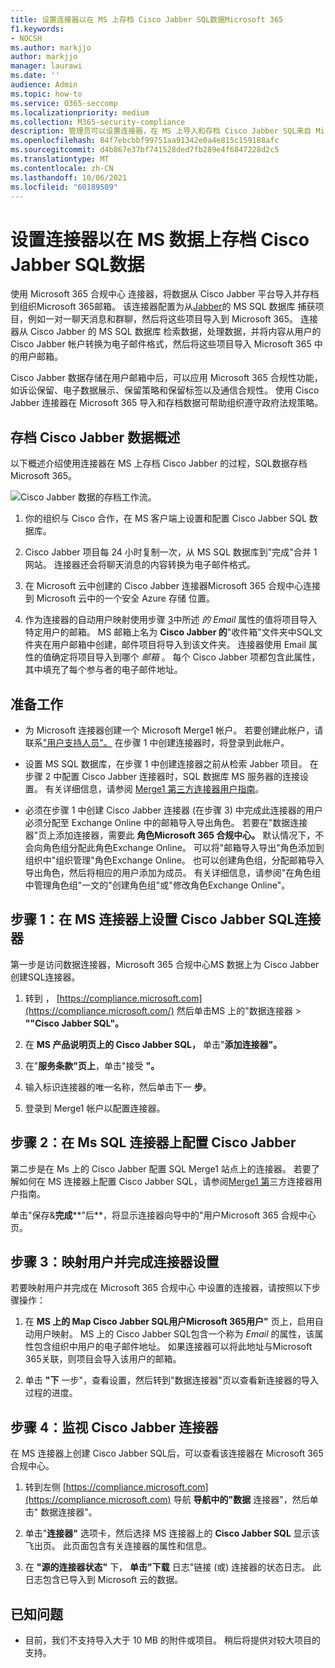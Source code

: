 ```yaml
---
title: 设置连接器以在 MS 上存档 Cisco Jabber SQL数据Microsoft 365
f1.keywords:
- NOCSH
ms.author: markjjo
author: markjjo
manager: laurawi
ms.date: ''
audience: Admin
ms.topic: how-to
ms.service: O365-seccomp
ms.localizationpriority: medium
ms.collection: M365-security-compliance
description: 管理员可以设置连接器，在 MS 上导入和存档 Cisco Jabber SQL来自 Microsoft 365。 此连接器允许您将来自第三方数据源的数据存档到 Microsoft 365。 在存档此数据后，可以使用合规性功能（如合法保留、内容搜索和保留策略）管理第三方数据。
ms.openlocfilehash: 84f7ebcbbf99751aa91342e0a4e815c159188afc
ms.sourcegitcommit: d4b867e37bf741528ded7fb289e4f6847228d2c5
ms.translationtype: MT
ms.contentlocale: zh-CN
ms.lasthandoff: 10/06/2021
ms.locfileid: "60189509"
---
```

# <a name="set-up-a-connector-to-archive-cisco-jabber-on-ms-sql-data"></a>设置连接器以在 MS 数据上存档 Cisco Jabber SQL数据

使用 Microsoft 365 合规中心 连接器，将数据从 Cisco Jabber 平台导入并存档到组织Microsoft 365邮箱。 该连接器配置为从[Jabber](https://globanet.com/jabber/)的 MS SQL 数据库 捕获项目，例如一对一聊天消息和群聊，然后将这些项目导入到 Microsoft 365。 连接器从 Cisco Jabber 的 MS SQL 数据库 检索数据，处理数据，并将内容从用户的 Cisco Jabber 帐户转换为电子邮件格式，然后将这些项目导入 Microsoft 365 中的用户邮箱。

Cisco Jabber 数据存储在用户邮箱中后，可以应用 Microsoft 365 合规性功能，如诉讼保留、电子数据展示、保留策略和保留标签以及通信合规性。 使用 Cisco Jabber 连接器在 Microsoft 365 导入和存档数据可帮助组织遵守政府法规策略。

## <a name="overview-of-archiving-cisco-jabber-data"></a>存档 Cisco Jabber 数据概述

以下概述介绍使用连接器在 MS 上存档 Cisco Jabber 的过程，SQL数据存档Microsoft 365。

![Cisco Jabber 数据的存档工作流。](../media/CiscoJabberonMSSQLConnectorWorkflow.png)

1. 你的组织与 Cisco 合作，在 MS 客户端上设置和配置 Cisco Jabber SQL 数据库。

2. Cisco Jabber 项目每 24 小时复制一次，从 MS SQL 数据库到"完成"合并 1 网站。 连接器还会将聊天消息的内容转换为电子邮件格式。

3. 在 Microsoft 云中创建的 Cisco Jabber 连接器Microsoft 365 合规中心连接到 Microsoft 云中的一个安全 Azure 存储 位置。

4. 作为连接器的自动用户映射使用步骤 [3](#step-3-map-users-and-complete-the-connector-setup)中所述 *的 Email* 属性的值将项目导入特定用户的邮箱。 MS 邮箱上名为 **Cisco Jabber 的**"收件箱"文件夹中SQL文件夹在用户邮箱中创建，邮件项目将导入到该文件夹。 连接器使用 Email 属性的值确定将项目导入到哪个 *邮箱* 。 每个 Cisco Jabber 项都包含此属性，其中填充了每个参与者的电子邮件地址。

## <a name="before-you-begin"></a>准备工作

- 为 Microsoft 连接器创建一个 Microsoft Merge1 帐户。 若要创建此帐户，请联系["用户支持人员"。](https://www.veritas.com/content/support/) 在步骤 1 中创建连接器时，将登录到此帐户。

- 设置 MS SQL 数据库，在步骤 1 中创建连接器之前从检索 Jabber 项目。 在步骤 2 中配置 Cisco Jabber 连接器时，SQL 数据库 MS 服务器的连接设置。 有关详细信息，请参阅 [Merge1 第三方连接器用户指南](https://docs.ms.merge1.globanetportal.com/Merge1%20Third-Party%20Connectors%20Cisco%20Jabber%20on%20MS%20SQL%20User%20Guide%20.pdf)。

- 必须在步骤 1 中创建 Cisco Jabber 连接器 (在步骤 3) 中完成此连接器的用户必须分配至 Exchange Online 中的邮箱导入导出角色。 若要在"数据连接器"页上添加连接器，需要此 **角色Microsoft 365 合规中心。** 默认情况下，不会向角色组分配此角色Exchange Online。 可以将"邮箱导入导出"角色添加到组织中"组织管理"角色Exchange Online。 也可以创建角色组，分配邮箱导入导出角色，然后将相应的用户添加为成员。 有关详细信息，请参阅"在角色[](/Exchange/permissions-exo/role-groups#create-role-groups)组中管理角色组[](/Exchange/permissions-exo/role-groups#modify-role-groups)"一文的"创建角色组"或"修改角色Exchange Online"。

## <a name="step-1-set-up-the-cisco-jabber-on-ms-sql-connector"></a>步骤 1：在 MS 连接器上设置 Cisco Jabber SQL连接器

第一步是访问数据连接器，Microsoft 365 合规中心MS 数据上为 Cisco Jabber 创建SQL连接器。

1. 转到 ， [https://compliance.microsoft.com](https://compliance.microsoft.com/) 然后单击MS 上的"数据连接器  >  **""Cisco Jabber SQL"。**

2. 在 **MS 产品说明页上的 Cisco Jabber SQL，** 单击"**添加连接器"。**

3. 在"**服务条款"页上**，单击"接受 **"。**

4. 输入标识连接器的唯一名称，然后单击下一 **步**。

5. 登录到 Merge1 帐户以配置连接器。

## <a name="step-2-configure-the-cisco-jabber-on-ms-sql-connector-on-the-veritas-merge1-site"></a>步骤 2：在 Ms SQL 连接器上配置 Cisco Jabber

第二步是在 Ms 上的 Cisco Jabber 配置 SQL Merge1 站点上的连接器。 若要了解如何在 MS 连接器上配置 Cisco Jabber SQL，请参阅[Merge1 第](https://docs.ms.merge1.globanetportal.com/Merge1%20Third-Party%20Connectors%20Cisco%20Jabber%20on%20MS%20SQL%20User%20Guide%20.pdf)三方连接器用户指南。

单击"保存&**完成****"后**，将显示连接器向导中的"用户Microsoft 365 合规中心页。

## <a name="step-3-map-users-and-complete-the-connector-setup"></a>步骤 3：映射用户并完成连接器设置

若要映射用户并完成在 Microsoft 365 合规中心 中设置的连接器，请按照以下步骤操作：

1. 在 **MS 上的 Map Cisco Jabber SQL用户Microsoft 365用户"** 页上，启用自动用户映射。 MS 上的 Cisco Jabber SQL包含一个称为 *Email* 的属性，该属性包含组织中用户的电子邮件地址。 如果连接器可以将此地址与Microsoft 365关联，则项目会导入该用户的邮箱。

2. 单击 **"下** 一步"，查看设置，然后转到"数据连接器"页以查看新连接器的导入过程的进度。

## <a name="step-4-monitor-the-cisco-jabber-connector"></a>步骤 4：监视 Cisco Jabber 连接器

在 MS 连接器上创建 Cisco Jabber SQL后，可以查看该连接器在 Microsoft 365 合规中心。

1. 转到左侧 [https://compliance.microsoft.com](https://compliance.microsoft.com) 导航 **导航中的"数据** 连接器"，然后单击" 数据连接器"。

2. 单击"**连接器"** 选项卡，然后选择 MS 连接器上的 **Cisco Jabber SQL** 显示该飞出页。 此页面包含有关连接器的属性和信息。

3. 在 **"源的连接器状态"** 下， **单击"下载** 日志"链接 (或) 连接器的状态日志。 此日志包含已导入到 Microsoft 云的数据。

## <a name="known-issues"></a>已知问题

- 目前，我们不支持导入大于 10 MB 的附件或项目。 稍后将提供对较大项目的支持。
